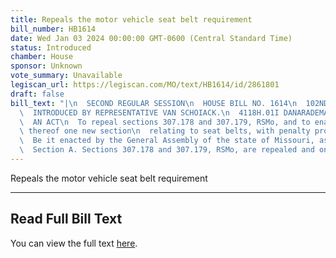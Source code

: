 ```yaml
---
title: Repeals the motor vehicle seat belt requirement
bill_number: HB1614
date: Wed Jan 03 2024 00:00:00 GMT-0600 (Central Standard Time)
status: Introduced
chamber: House
sponsor: Unknown
vote_summary: Unavailable
legiscan_url: https://legiscan.com/MO/text/HB1614/id/2861801
draft: false
bill_text: "|\n  SECOND REGULAR SESSION\n  HOUSE BILL NO. 1614\n  102ND GENERAL ASSEMBLY\n\
  \  INTRODUCED BY REPRESENTATIVE VAN SCHOIACK.\n  4118H.01I DANARADEMANMILLER,ChiefClerk\n\
  \  AN ACT\n  To repeal sections 307.178 and 307.179, RSMo, and to enact in lieu\
  \ thereof one new section\n  relating to seat belts, with penalty provisions.\n\
  \  Be it enacted by the General Assembly of the state of Missouri, as follows:\n\
  \  Section A. Sections 307.178 and 307.179, RSMo, are repealed and one new section"
---
```

Repeals the motor vehicle seat belt requirement

---

## Read Full Bill Text

You can view the full text [here](https://legiscan.com/MO/text/HB1614/id/2861801).
